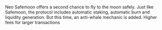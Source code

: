 Neo Safemoon offers a second chance to fly to the moon safely. Just like Safemoon, the protocol includes automatic staking, automatic burn and liquidity generation. But this time, an anti-whale mechanic is added. Higher fees for larger transactions 
